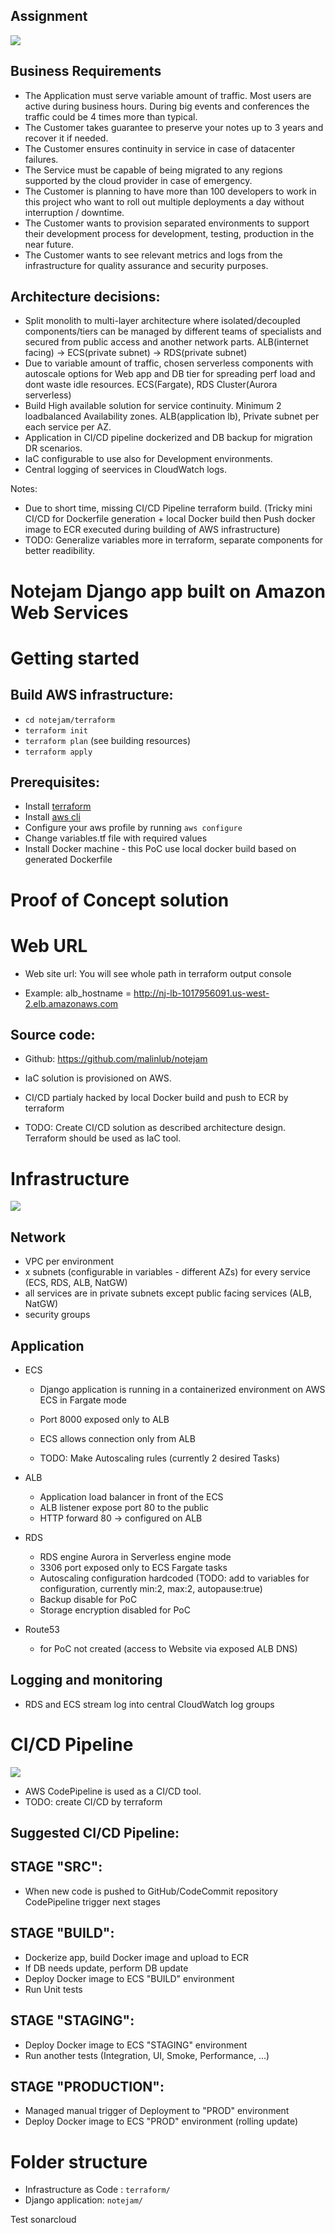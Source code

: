 Assignment
-

![](/docs/notejam-assignment.png)

Business Requirements
-
- The Application must serve variable amount of traffic. Most users are active during business hours. During big
events and conferences the traffic could be 4 times more than typical.
- The Customer takes guarantee to preserve your notes up to 3 years and recover it if needed.
- The Customer ensures continuity in service in case of datacenter failures.
- The Service must be capable of being migrated to any regions supported by the cloud provider in case of
emergency.
- The Customer is planning to have more than 100 developers to work in this project who want to roll out multiple
deployments a day without interruption / downtime.
- The Customer wants to provision separated environments to support their development process for development,
testing, production in the near future.
- The Customer wants to see relevant metrics and logs from the infrastructure for quality assurance and security
purposes.

Architecture decisions:
-
- Split monolith to multi-layer architecture where isolated/decoupled components/tiers can be managed by different teams of specialists and secured from public access and another network parts. ALB(internet facing) -> ECS(private subnet) -> RDS(private subnet)
- Due to variable amount of traffic, chosen serverless components with autoscale options for Web app and DB tier for spreading perf load and dont waste idle resources. ECS(Fargate), RDS Cluster(Aurora serverless)
- Build High available solution for service continuity. Minimum 2 loadbalanced Availability zones. ALB(application lb), Private subnet per each service per AZ.
- Application in CI/CD pipeline dockerized and DB backup for migration DR scenarios.
- IaC configurable to use also for Development environments.
- Central logging of seervices in CloudWatch logs.

Notes: 
- Due to short time, missing CI/CD Pipeline terraform build. 
(Tricky mini CI/CD for Dockerfile generation + local Docker build then Push docker image to ECR executed during building of AWS infrastructure)
- TODO: Generalize variables more in terraform, separate components for better readibility. 

Notejam Django app built on Amazon Web Services
=
Getting started
=
Build AWS infrastructure:
-    
- `cd notejam/terraform` 
- `terraform init`
- `terraform plan` (see building resources)
- `terraform apply`

Prerequisites:
-
- Install [terraform](https://learn.hashicorp.com/terraform/getting-started/install.html) 
- Install [aws cli](https://aws.amazon.com/cli/)
- Configure your aws profile by running `aws configure`
- Change variables.tf file with required values
- Install Docker machine - this PoC use local docker build based on generated Dockerfile

Proof of Concept solution
=
Web URL
==
- Web site url: You will see whole path in terraform output console

- Example: alb_hostname = http://nj-lb-1017956091.us-west-2.elb.amazonaws.com

Source code:
-
- Github: https://github.com/malinlub/notejam

- IaC solution is provisioned on AWS. 
- CI/CD partialy hacked by local Docker build and push to ECR by terraform

- TODO: Create CI/CD solution as described architecture design. Terraform should be used as IaC tool. 



Infrastructure
==
![](/docs/notejam-infrastructure.png)

Network
--
- VPC per environment
- x subnets (configurable in variables - different AZs) for every service (ECS, RDS, ALB, NatGW)
- all services are in private subnets except public facing services (ALB, NatGW)
- security groups

Application
--
- ECS
    - Django application is running in a containerized environment on AWS ECS in Fargate mode
    - Port 8000 exposed only to ALB
    - ECS allows connection only from ALB

    - TODO: Make Autoscaling rules (currently 2 desired Tasks)
    
- ALB
    - Application load balancer in front of the ECS 
    - ALB listener expose port 80 to the public
    - HTTP forward 80 -> configured on ALB

- RDS
    - RDS engine Aurora in Serverless engine mode
    - 3306 port exposed only to ECS Fargate tasks
    - Autoscaling configuration hardcoded (TODO: add to variables for configuration, currently min:2, max:2, autopause:true)
    - Backup disable for PoC
    - Storage encryption disabled for PoC

- Route53
    - for PoC not created (access to Website via exposed ALB DNS)

Logging and monitoring
--
- RDS and ECS stream log into central CloudWatch log groups
    
CI/CD Pipeline
==
![](/docs/notejam-cicd.png)

- AWS CodePipeline is used as a CI/CD tool.
- TODO: create CI/CD by terraform

Suggested CI/CD Pipeline:
--
STAGE "SRC":
---
- When new code is pushed to GitHub/CodeCommit repository CodePipeline trigger next stages

STAGE "BUILD":
---
- Dockerize app, build Docker image and upload to ECR
- If DB needs update, perform DB update
- Deploy Docker image to ECS "BUILD" environment
- Run Unit tests

STAGE "STAGING":
---
- Deploy Docker image to ECS "STAGING" environment
- Run another tests (Integration, UI, Smoke, Performance, ...) 

STAGE "PRODUCTION":
---
- Managed manual trigger of Deployment to "PROD" environment
- Deploy Docker image to ECS "PROD" environment (rolling update)

Folder structure
=
- Infrastructure as Code : `terraform/`
- Django application: `notejam/`

Test sonarcloud
